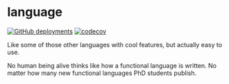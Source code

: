 # language

[![GitHub deployments](https://img.shields.io/github/deployments/jonathanwoollett-light/language/github-pages?label=website)](https://jonathanwoollett-light.github.io/language/)
[![codecov](https://codecov.io/gh/JonathanWoollett-Light/language/branch/master/graph/badge.svg?token=II1xtnbCDX)](https://codecov.io/gh/JonathanWoollett-Light/language)

Like some of those other languages with cool features, but actually easy to use.

No human being alive thinks like how a functional language is written. No matter how many new functional languages PhD students publish.